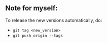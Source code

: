 ## Note for myself:

To release the new versions automatically, do:
- `git tag <new_version>`
- `git push origin --tags`